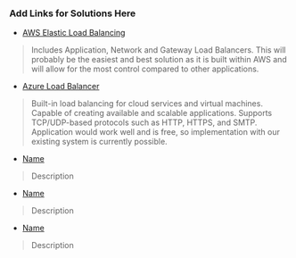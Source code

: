 ### Add Links for Solutions Here                                                       

* [AWS Elastic Load Balancing](https://aws.amazon.com/elasticloadbalancing/?whats-new-cards-elb.sort-by=item.additionalFields.postDateTime&whats-new-cards-elb.sort-order=desc)
> Includes Application, Network and Gateway Load Balancers. This will probably be the easiest and best solution as it is built within AWS and will allow for the most control compared to other applications.

* [Azure Load Balancer](Link)
> Built-in load balancing for cloud services and virtual machines. Capable of creating available and scalable applications. Supports TCP/UDP-based protocols such as HTTP, HTTPS, and SMTP. Application would work well and is free, so implementation with our existing system is currently possible.

* [Name](Link)
> Description 

* [Name](Link)
> Description 

* [Name](Link)
> Description 

